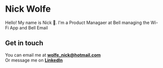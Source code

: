 # Nick Wolfe

Hello! My name is Nick :wave:. I'm a Product Managaer at Bell managing the Wi-Fi App and Bell Email


## Get in touch

You can email me at **[wolfe_nick@hotmail.com](mailto:wolfe_nick@hotmail.com)**<br>
Or message me on **[LinkedIn](https://www.linkedin.com/in/nickwolfeproduct/)**
